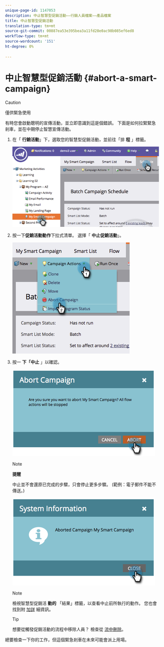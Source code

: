 ```yaml
---
unique-page-id: 1147053
description: 中止智慧型促銷活動——行銷人員檔案——產品檔案
title: 中止智慧型促銷活動
translation-type: tm+mt
source-git-commit: 00887ea53e395bea3a11fd28e0ac98b085ef6ed8
workflow-type: tm+mt
source-wordcount: '151'
ht-degree: 0%

---
```



# 中止智慧型促銷活動 {#abort-a-smart-campaign}

>[!CAUTION]
>
>僅供緊急使用

有時您會啟動聰明的宣傳活動，並立即意識到這是個錯誤。 下面是如何拉緊緊急剎車，並在中期停止智慧宣傳活動。

1. 在「 **行銷活動**」下，選取您的智慧型促銷活動，並前往「排 **程** 」標籤。

   ![](assets/image2014-9-22-16-3a19-3a44.png)

1. 按一下**促銷活動動作**下拉式清單。 選擇「 **中止促銷活動**」。

   ![](assets/image2014-9-22-16-19-48.png)

1. 按一 **下「中止** 」以確認。

   ![](assets/image2014-9-22-16-3a19-3a57.png)

   >[!NOTE]
   >
   >**提醒**
   >
   >
   >中止並不會還原已完成的步驟，只會停止更多步驟。 (範例：電子郵件不能不傳送。)

   ![](assets/image2014-9-22-16-3a20-3a0.png)

   >[!NOTE]
   >
   >檢視智慧型促銷活 **動的** 「結果」標籤，以查看中止前所執行的動作。 您也會找到附 [加詳](../../../../product-docs/core-marketo-concepts/miscellaneous/understanding-notifications.md) 細資訊。

   >[!TIP]
   >
   >想要從觸發促銷活動的流程中移除人員？ 檢查從 [流中刪除](../../../../product-docs/core-marketo-concepts/smart-campaigns/flow-actions/remove-from-flow.md)。

總要檢查一下你的工作，但這個緊急剎車在未來可能會派上用場。